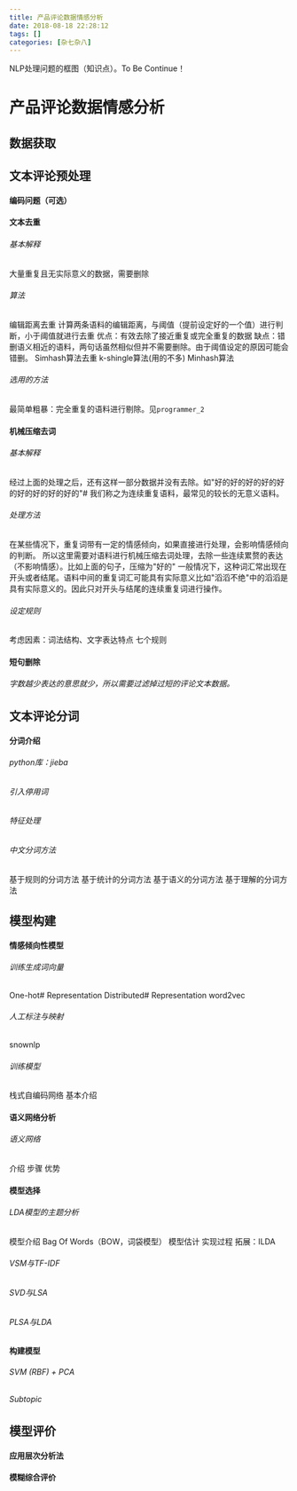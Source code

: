 ```yaml
---
title: 产品评论数据情感分析
date: 2018-08-18 22:28:12
tags: []
categories: [杂七杂八]
---
```


NLP处理问题的框图（知识点）。To Be Continue！

<!-- more -->

# 产品评论数据情感分析

## 数据获取
## 文本评论预处理
#### 编码问题（可选）
#### 文本去重
###### 基本解释
 大量重复且无实际意义的数据，需要删除
###### 算法
 编辑距离去重
 计算两条语料的编辑距离，与阈值（提前设定好的一个值）进行判断，小于阈值就进行去重
 优点：有效去除了接近重复或完全重复的数据
 缺点：错删语义相近的语料，两句话虽然相似但并不需要删除。由于阈值设定的原因可能会错删。
 Simhash算法去重
 k-shingle算法(用的不多)
 Minhash算法
###### 选用的方法
 最简单粗暴：完全重复的语料进行剔除。见`programmer_2`
#### 机械压缩去词
###### 基本解释
 经过上面的处理之后，还有这样一部分数据并没有去除。如"好的好的好的好的好的好的好的好的好的"# 我们称之为连续重复语料，最常见的较长的无意义语料。
###### 处理方法
 在某些情况下，重复词带有一定的情感倾向，如果直接进行处理，会影响情感倾向的判断。
 所以这里需要对语料进行机械压缩去词处理，去除一些连续累赘的表达（不影响情感）。比如上面的句子，压缩为"好的"
 一般情况下，这种词汇常出现在开头或者结尾。语料中间的重复词汇可能具有实际意义比如"滔滔不绝"中的滔滔是具有实际意义的。因此只对开头与结尾的连续重复词进行操作。
###### 设定规则
 考虑因素：词法结构、文字表达特点
 七个规则
#### 短句删除
###### 字数越少表达的意思就少，所以需要过滤掉过短的评论文本数据。
## 文本评论分词
#### 分词介绍
###### python库：jieba
###### 引入停用词
###### 特征处理
###### 中文分词方法
 基于规则的分词方法
 基于统计的分词方法
 基于语义的分词方法
 基于理解的分词方法
## 模型构建
#### 情感倾向性模型
###### 训练生成词向量
 One-hot# Representation
 Distributed# Representation
 word2vec
###### 人工标注与映射
 snownlp
###### 训练模型
 栈式自编码网络
 基本介绍
#### 语义网络分析
###### 语义网络
 介绍
 步骤
 优势
#### 模型选择
###### LDA模型的主题分析
 模型介绍
 Bag Of Words（BOW，词袋模型）
 模型估计
 实现过程
 拓展：ILDA
###### VSM与TF-IDF
###### SVD与LSA
###### PLSA与LDA
#### 构建模型
###### SVM (RBF) + PCA
###### Subtopic
## 模型评价
#### 应用层次分析法
#### 模糊综合评价
